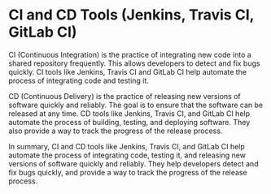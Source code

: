 # CI and CD Tools (Jenkins, Travis CI, GitLab CI)

CI (Continuous Integration) is the practice of integrating new code into a shared repository frequently. This allows developers to detect and fix bugs quickly. CI tools like Jenkins, Travis CI and GitLab CI help automate the process of integrating code and testing it.

CD (Continuous Delivery) is the practice of releasing new versions of software quickly and reliably. The goal is to ensure that the software can be released at any time. CD tools like Jenkins, Travis CI, and GitLab CI help automate the process of building, testing, and deploying software. They also provide a way to track the progress of the release process.

In summary, CI and CD tools like Jenkins, Travis CI, and GitLab CI help automate the process of integrating code, testing it, and releasing new versions of software quickly and reliably. They help developers detect and fix bugs quickly, and provide a way to track the progress of the release process.
